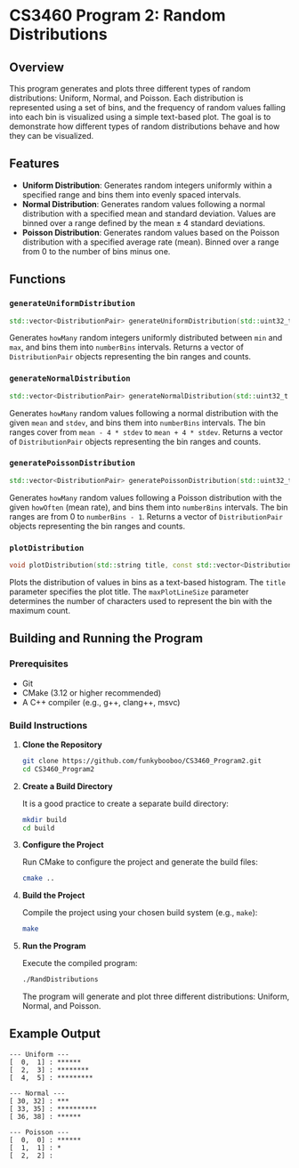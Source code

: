 # CS3460 Program 2: Random Distributions

## Overview

This program generates and plots three different types of random distributions: Uniform, Normal, and Poisson. Each distribution is represented using a set of bins, and the frequency of random values falling into each bin is visualized using a simple text-based plot. The goal is to demonstrate how different types of random distributions behave and how they can be visualized.

## Features

- **Uniform Distribution**: Generates random integers uniformly within a specified range and bins them into evenly spaced intervals.
- **Normal Distribution**: Generates random values following a normal distribution with a specified mean and standard deviation. Values are binned over a range defined by the mean ± 4 standard deviations.
- **Poisson Distribution**: Generates random values based on the Poisson distribution with a specified average rate (mean). Binned over a range from 0 to the number of bins minus one.

## Functions

### `generateUniformDistribution`

```cpp
std::vector<DistributionPair> generateUniformDistribution(std::uint32_t howMany, std::uint32_t min, std::uint32_t max, std::uint8_t numberBins);
```

Generates `howMany` random integers uniformly distributed between `min` and `max`, and bins them into `numberBins` intervals. Returns a vector of `DistributionPair` objects representing the bin ranges and counts.

### `generateNormalDistribution`

```cpp
std::vector<DistributionPair> generateNormalDistribution(std::uint32_t howMany, float mean, float stdev, std::uint8_t numberBins);
```

Generates `howMany` random values following a normal distribution with the given `mean` and `stdev`, and bins them into `numberBins` intervals. The bin ranges cover from `mean - 4 * stdev` to `mean + 4 * stdev`. Returns a vector of `DistributionPair` objects representing the bin ranges and counts.

### `generatePoissonDistribution`

```cpp
std::vector<DistributionPair> generatePoissonDistribution(std::uint32_t howMany, std::uint8_t howOften, std::uint8_t numberBins);
```

Generates `howMany` random values following a Poisson distribution with the given `howOften` (mean rate), and bins them into `numberBins` intervals. The bin ranges are from 0 to `numberBins - 1`. Returns a vector of `DistributionPair` objects representing the bin ranges and counts.

### `plotDistribution`

```cpp
void plotDistribution(std::string title, const std::vector<DistributionPair>& distribution, const std::uint8_t maxPlotLineSize);
```

Plots the distribution of values in bins as a text-based histogram. The `title` parameter specifies the plot title. The `maxPlotLineSize` parameter determines the number of characters used to represent the bin with the maximum count.

## Building and Running the Program

### Prerequisites

- Git
- CMake (3.12 or higher recommended)
- A C++ compiler (e.g., g++, clang++, msvc)

### Build Instructions

1. **Clone the Repository**

   ```bash
   git clone https://github.com/funkybooboo/CS3460_Program2.git
   cd CS3460_Program2
   ```

2. **Create a Build Directory**

   It is a good practice to create a separate build directory:

   ```bash
   mkdir build
   cd build
   ```

3. **Configure the Project**

   Run CMake to configure the project and generate the build files:

   ```bash
   cmake ..
   ```

4. **Build the Project**

   Compile the project using your chosen build system (e.g., `make`):

   ```bash
   make
   ```

5. **Run the Program**

   Execute the compiled program:

   ```bash
   ./RandDistributions
   ```

   The program will generate and plot three different distributions: Uniform, Normal, and Poisson.

## Example Output

```
--- Uniform ---
[  0,  1] : ******
[  2,  3] : ********
[  4,  5] : *********

--- Normal ---
[ 30, 32] : ***
[ 33, 35] : **********
[ 36, 38] : ******

--- Poisson ---
[  0,  0] : ******
[  1,  1] : *
[  2,  2] : 
```
